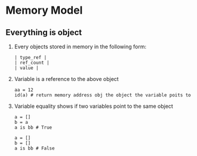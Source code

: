 # Memory Model

## Everything is object
1. Every objects stored in memory in the following form:
    ```
    | type_ref |
    | ref_count |
    | value |
    ```

1. Variable is a reference to the above object
    ```
    aa = 12
    id(a) # return memory address obj the object the variable poits to
    ```

1. Variable equality shows if two variables point to the same object

    ```
    a = []
    b = a
    a is bb # True

    a = []
    b = []
    a is bb # False
    ```

